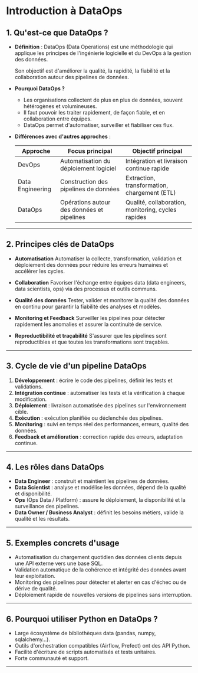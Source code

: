 # Introduction à DataOps

## 1. Qu'est-ce que DataOps ?

* **Définition** :
  DataOps (Data Operations) est une méthodologie qui applique les principes de l'ingénierie logicielle et du DevOps à la gestion des données.
  
  Son objectif est d'améliorer la qualité, la rapidité, la fiabilité et la collaboration autour des pipelines de données.

* **Pourquoi DataOps ?**

  * Les organisations collectent de plus en plus de données, souvent hétérogènes et volumineuses.
  * Il faut pouvoir les traiter rapidement, de façon fiable, et en collaboration entre équipes.
  * DataOps permet d'automatiser, surveiller et fiabiliser ces flux.

* **Différences avec d'autres approches** :

  | Approche         | Focus principal                            | Objectif principal                                 |
  | ---------------- | ------------------------------------------ | -------------------------------------------------- |
  | DevOps           | Automatisation du déploiement logiciel     | Intégration et livraison continue rapide           |
  | Data Engineering | Construction des pipelines de données      | Extraction, transformation, chargement (ETL)       |
  | DataOps          | Opérations autour des données et pipelines | Qualité, collaboration, monitoring, cycles rapides |

---

## 2. Principes clés de DataOps

* **Automatisation**
  Automatiser la collecte, transformation, validation et déploiement des données pour réduire les erreurs humaines et accélérer les cycles.

* **Collaboration**
  Favoriser l'échange entre équipes data (data engineers, data scientists, ops) via des processus et outils communs.

* **Qualité des données**
  Tester, valider et monitorer la qualité des données en continu pour garantir la fiabilité des analyses et modèles.

* **Monitoring et Feedback**
  Surveiller les pipelines pour détecter rapidement les anomalies et assurer la continuité de service.

* **Reproductibilité et traçabilité**
  S'assurer que les pipelines sont reproductibles et que toutes les transformations sont traçables.

---

## 3. Cycle de vie d'un pipeline DataOps

1. **Développement** : écrire le code des pipelines, définir les tests et validations.
2. **Intégration continue** : automatiser les tests et la vérification à chaque modification.
3. **Déploiement** : livraison automatisée des pipelines sur l'environnement cible.
4. **Exécution** : exécution planifiée ou déclenchée des pipelines.
5. **Monitoring** : suivi en temps réel des performances, erreurs, qualité des données.
6. **Feedback et amélioration** : correction rapide des erreurs, adaptation continue.

---

## 4. Les rôles dans DataOps

* **Data Engineer** : construit et maintient les pipelines de données.
* **Data Scientist** : analyse et modélise les données, dépend de la qualité et disponibilité.
* **Ops** (Ops Data / Platform) : assure le déploiement, la disponibilité et la surveillance des pipelines.
* **Data Owner / Business Analyst** : définit les besoins métiers, valide la qualité et les résultats.

---

## 5. Exemples concrets d'usage

* Automatisation du chargement quotidien des données clients depuis une API externe vers une base SQL.
* Validation automatique de la cohérence et intégrité des données avant leur exploitation.
* Monitoring des pipelines pour détecter et alerter en cas d'échec ou de dérive de qualité.
* Déploiement rapide de nouvelles versions de pipelines sans interruption.

---

## 6. Pourquoi utiliser Python en DataOps ?

* Large écosystème de bibliothèques data (pandas, numpy, sqlalchemy…).
* Outils d'orchestration compatibles (Airflow, Prefect) ont des API Python.
* Facilité d'écriture de scripts automatisés et tests unitaires.
* Forte communauté et support.

---
